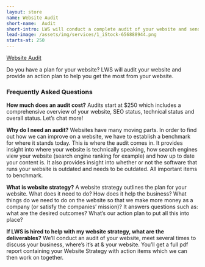 ```yaml
---
layout: store
name: Website Audit
short-name:  Audit
short-intro: LWS will conduct a complete audit of your website and send the results to you. You can optionally request a discussion as well.
lead-image: /assets/img/services/1_iStock-656888944.png
starts-at: 250
---
```

<a href="https://my.freshbooks.com/#/checkout/d7a128eea7c84394a62016fb74b9380b">Website Audit</a>

Do you have a plan for your website? LWS will audit your website and provide an action plan to help you get the most from your website.

### Frequently Asked Questions
**How much does an audit cost?**
Audits start at $250 which includes a comprehensive overview of your website, SEO status, technical status and overall status. Let’s chat more!

**Why do I need an audit?**
Websites have many moving parts. In order to find out how we can improve on a website, we have to establish a benchmark for where it stands today. This is where the audit comes in. It provides insight into where your website is technically speaking, how search engines view your website (search engine ranking for example) and how up to date your content is. It also provides insight into whether or not the software that runs your website is outdated and needs to be outdated. All important items to benchmark.

**What is website strategy?**
A website strategy outlines the plan for your website. What does it need to do? How does it help the business? What things do we need to do on the website so that we make more money as a company (or satisfy the companies’ mission)? It answers questions such as: what are the desired outcomes? What’s our action plan to put all this into place?

**If LWS is hired to help with my website strategy, what are the deliverables?**
We’ll conduct an audit of your website, meet several times to discuss your business, where’s it’s at & your website. You’ll get a full pdf report containing your Website Strategy with action items which we can then work on together.
